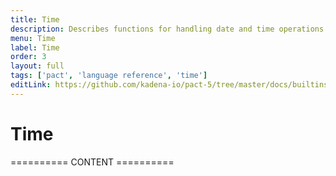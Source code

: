 ```yaml
---
title: Time
description: Describes functions for handling date and time operations and formatting time output.
menu: Time
label: Time
order: 3
layout: full
tags: ['pact', 'language reference', 'time']
editLink: https://github.com/kadena-io/pact-5/tree/master/docs/builtins/Time
---
```


# Time

========== CONTENT ==========
